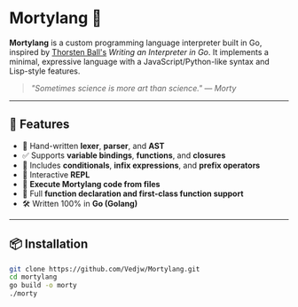 # Mortylang 🧪

**Mortylang** is a custom programming language interpreter built in Go, inspired by [Thorsten Ball's](https://interpreterbook.com/) _Writing an Interpreter in Go_. It implements a minimal, expressive language with a JavaScript/Python-like syntax and Lisp-style features.

> _"Sometimes science is more art than science." — Morty_

---

## 🚀 Features

- 🧠 Hand-written **lexer**, **parser**, and **AST**
- ✅ Supports **variable bindings**, **functions**, and **closures**
- 🔁 Includes **conditionals**, **infix expressions**, and **prefix operators**
- 🐒 Interactive **REPL**
- 📄 **Execute Mortylang code from files**
- 🔧 Full **function declaration and first-class function support**
- 🛠️ Written 100% in **Go (Golang)**

---

## 📦 Installation

```bash
git clone https://github.com/Vedjw/Mortylang.git
cd mortylang
go build -o morty
./morty
```

